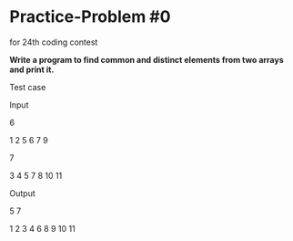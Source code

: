 # Practice-Problem #0


for 24th coding contest 

**Write a program to find common and distinct elements from two arrays and print it.** 

Test case 

Input

6

1 2 5 6 7 9

7

3 4 5 7 8 10 11

Output

5 7 

1 2 3 4 6 8 9 10 11

